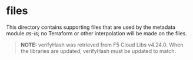 # files

This directory contains supporting files that are used by the metadata module
*as-is*; no Terraform or other interpolation will be made on the files.

> **NOTE:** verifyHash was retrieved from F5 Cloud Libs v4.24.0. When the libraries
> are updated, verifyHash must be updated to match.
